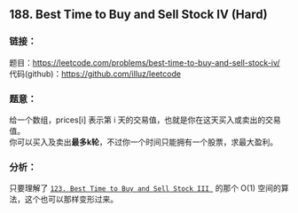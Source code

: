 ## 188. Best Time to Buy and Sell Stock IV (Hard)

### **链接**：
题目：https://leetcode.com/problems/best-time-to-buy-and-sell-stock-iv/  
代码(github)：https://github.com/illuz/leetcode

### **题意**：
给一个数组，prices[i] 表示第 i 天的交易值，也就是你在这天买入或卖出的交易值。  
你可以买入及卖出**最多k轮**，不过你一个时间只能拥有一个股票，求最大盈利。

### **分析**：

只要理解了 [`123. Best Time to Buy and Sell Stock III `](https://github.com/illuz/leetcode/tree/master/solutions/123.Best_Time_to_Buy_and_Sell_Stock_III) 的那个 O(1) 空间的算法，这个也可以那样变形过来。
